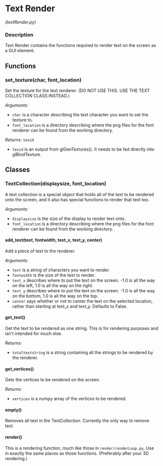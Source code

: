 # Text Render
_(textRender.py)_

### Description

Text Render contains the functions required to render text on the screen as a GUI element.

## Functions

### set_texture(char, font_location)

Set the texture for the text renderer. (DO NOT USE THIS. USE THE TEXT COLLECTION CLASS INSTEAD.)

*Arguments:*
- `char` is a character describing the text character you want to set the texture to.
- `font_location` is a directory describing where the png files for the font renderer can be found from the working directory.

*Returns:*
`texid`

- `texid` is an output from glGenTextures(). It needs to be fed directly into glBindTexture.

## Classes

### TextCollection(displaysize, font_location)

A text collection is a special object that holds all of the text to be rendered onto the screen, and it also has special functions to render that text too.

*Arguments:*
- `displaysize` is the size of the display to render text onto.
- `font_location` is a directory describing where the png files for the font renderer can be found from the working directory.

#### add_text(text, fontwidth, text_x, text_y, center)

Add a piece of text to the renderer.

*Arguments:*
- `text` is a string of characters you want to render.
- `fontwidth` is the size of the text to render.
- `text_x` describes where to put the text on the screen. -1.0 is all the way on the left, 1.0 is all the way on the right.
- `text_y` describes where to put the text on the screen. -1.0 is all the way on the bottom, 1.0 is all the way on the top.
- `center` says whether or not to center the text on the selected location, rather than starting at text_x and text_y. Defaults to False.

#### get_text()

Get the text to be rendered as one string. This is for rendering purposes and isn't intended for much else.

*Returns:*

- `totaltextstring` is a string containing all the strings to be rendered by the renderer.

#### get_vertices()

Gets the vertices to be rendered on the screen.

*Returns:*

- `vertices` is a numpy array of the vertices to be rendered.

#### empty()

Removes all text in the TextCollection. Currently the only way to remove text.

#### render()

This is a rendering function, much like those in `render/renderLoop.py`. Use in exactly the same places as those functions. (Preferably after your 3D rendering.)


